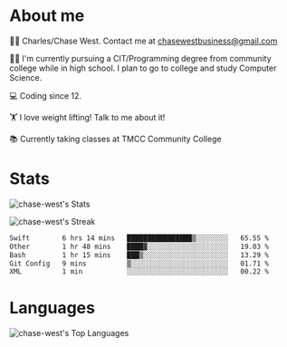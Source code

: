 # About me
🙋‍♂️ Charles/Chase West. Contact me at chasewestbusiness@gmail.com

👨‍🎓 I'm currently pursuing a CIT/Programming degree from community college
while in high school. I plan to go to college and study Computer Science. 

💻 Coding since 12.

🏋️ I love weight lifting! Talk to me about it! 

📚 Currently taking classes at TMCC Community College 

# Stats 

![chase-west's Stats](https://github-readme-stats.vercel.app/api?username=chase-west&theme=prussian&show_icons=true&hide_border=false&count_private=true)


![chase-west's Streak](https://github-readme-streak-stats.herokuapp.com/?user=chase-west&theme=prussian&hide_border=false)

<!--START_SECTION:waka-->

```txt
Swift        6 hrs 14 mins   ████████████████▒░░░░░░░░   65.55 %
Other        1 hr 48 mins    ████▓░░░░░░░░░░░░░░░░░░░░   19.03 %
Bash         1 hr 15 mins    ███▒░░░░░░░░░░░░░░░░░░░░░   13.29 %
Git Config   9 mins          ▒░░░░░░░░░░░░░░░░░░░░░░░░   01.71 %
XML          1 min           ░░░░░░░░░░░░░░░░░░░░░░░░░   00.22 %
```

<!--END_SECTION:waka-->


# Languages 
![chase-west's Top Languages](https://github-readme-stats.vercel.app/api/top-langs/?username=chase-west&theme=prussian&show_icons=true&hide_border=false&layout=compact)


